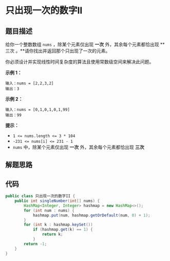 # 只出现一次的数字II



## 题目描述

给你一个整数数组 `nums` ，除某个元素仅出现 **一次** 外，其余每个元素都恰出现 **三次 。**请你找出并返回那个只出现了一次的元素。

你必须设计并实现线性时间复杂度的算法且使用常数级空间来解决此问题。

 

**示例 1：**

```
输入：nums = [2,2,3,2]
输出：3
```

**示例 2：**

```
输入：nums = [0,1,0,1,0,1,99]
输出：99
```

 

**提示：**

- `1 <= nums.length <= 3 * 104`
- `-231 <= nums[i] <= 231 - 1`
- `nums` 中，除某个元素仅出现 **一次** 外，其余每个元素都恰出现 **三次**



## 解题思路



## 代码

```java
public class 只出现一次的数字II {
    public int singleNumber(int[] nums) {
        HashMap<Integer, Integer> hashmap = new HashMap<>();
        for (int num : nums) {
            hashmap.put(num, hashmap.getOrDefault(num, 0) + 1);
        }
        for (int k : hashmap.keySet())
            if (hashmap.get(k) == 1) {
                return k;
            }
        return -1;
    }
}
```

